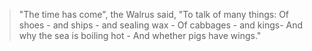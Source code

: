 > "The time has come", the Walrus said, "To talk of many things: Of shoes -
> and ships - and sealing wax - Of cabbages - and kings- And why the sea is
> boiling hot - And whether pigs have wings."  

